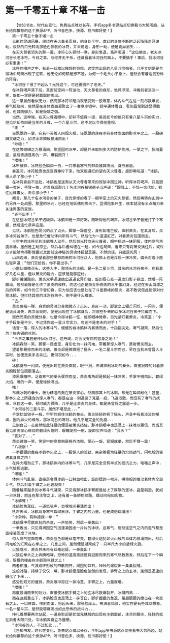 # 第一千零五十章 不堪一击
        【告知书友，时代在变化，免费站点难以长存，手机app多书源站点切换看书大势所趋，站长给你推荐的这个换源APP，听书音色多、换源、找书都好使！】
       第一千零五十章不堪一击
       无形的灵魂风暴，缭绕在天火尊者周身，他身处半空，虚幻的身体不断的泛起阵阵奇异波动，淡然的目光转向那脸色惊骇的冰符，并未说话，身形一动，便是诡异消失...
       在天火尊者消失的那一霎，冰符心头顿时一寒，身形急退，高声喝道：“这位朋友，老夫冰河谷长老冰符，今日之事，与你并无干系，还请看着冰河谷的面上，不要插手！事后，我冰河谷必有重谢！”
       冰符的喝声之中，有着一丝难以掩饰的惊慌，这突然出现的八星斗宗强者，几乎立刻便是令得场中局面出现了逆转，他无论如何都是想不通，为何一个毛头小子身上，居然会有着这般恐怖的阵容。
       “冰河谷？很了不起么？光凭这个，可还震慑不了老夫。”
       在冰符喝声落下后，其面前空间一阵波动，天火尊者的身形，诡异浮现，冲着前者淡淡一笑，旋即一掌便是轻飘飘的挥出。
       这一掌虽然看似无力，然而那冰符却是由衷感受到一股寒意，体内斗气在这一刻尽数爆发，寒气缭绕间，居然是在身体表面凝聚出了一套寒冰铠甲，铠甲通体雪白，看似晶莹剔透显得脆弱，但其防御力，却是极端之强。
       当然，这种强，在天火尊者眼中，却并不值得一提，虽说如今的他只有着八星斗宗的实力，但见识却依旧是当年的斗尊，一个六星斗宗，还不足以令得他重视。
       “嘭！”
       轻飘飘的一掌，宛若不带着人间烟火般，轻飘飘的落在冰符身体表面的那冰甲之上，一股磅礴灵魂之力，如洪水奔腾般暴涌而出！
       “咔嚓！”
       在这等磅礴之力暴涌间，那坚固的冰甲，却是并未取到多大的防护作用，一掌之下，裂缝蔓延，最后直接是嘭的一声，爆裂而开！
       “噗嗤！”
       冰甲破碎，冰符脸色瞬间一白，一口带着寒气的鲜血被其喷出，身形暴退。
       暴退间，冰符脸庞也是变得狰狞下来，他双眼通红的望向天火尊者，旋即嘶吼道：“冰鹤，带人杀了那小子！”
       在冰符身后不远处，冰鹤也是逐渐从天火尊者带来的惊骇中回过神，听得冰符喝声，只能狠狠一咬牙，手臂一挥，对着身后那几十名冰河谷精锐弟子沉声道：“跟我上，不惜一切代价，抓住厄难毒女，击杀那小子！”
       闻言，那几十名冰河谷的弟子，目光惊悸的看了一眼半空上的天火尊者，然后再转向山涧中的另外一处战圈，那里的冰元，已经在地妖傀的攻击下，显得险象环生，根本就没有半点精力来关注周围的变故。
       “还不出手！”
       在这些冰河谷弟子迟疑间，冰鹤却是一声厉喝，而听得他的喝声，冰河谷弟子皆是打了个寒颤，然后连忙恭声应是。
       见状，冰鹤脸色阴沉的点了点头，脚掌一跺虚空，身形如电芒般，直射萧炎，在其身后，众多冰河谷弟子，也是急忙催动体内所有斗气，然后化为一道道虹芒，对着萧炎包围而去。
       半空中的冰符见到冰鹤等人动手，然后目光转向天火尊者，眼中掠过一抹阴狠，体内寒气再度暴涌，居然是主动掠去，然后与后者纠缠在一起，如今这局面，看来只有将萧炎擒住后，或许方才能够令得那傀儡以及面前这神秘的灵魂体投鼠忌器，不然的话，只能是死局！
       山涧边缘，萧炎望着那些暴掠而来的冰河谷众人，脸颊上也是浮现一抹冷笑，偏头对着小医仙轻声道：“他们交给我，你不要出手。”
       小医仙微微点头，这些人中，那领头的冰鹤，是一名二星斗宗，其余的冰河谷弟子，也有着好几名斗皇，但以萧炎的能力，应该是能够应付。
       脚步缓缓踏前，萧炎双手迅速结出道道玄异印结，旋即眉心处一道虚幻影子掠出，然后一阵蠕动，居然直接是化作了萧炎的模样，而这也正是萧炎所修炼的三千雷幻身，经过在天山血潭之后的淬炼，如今的三千雷幻身，实力怕应该也是处在了斗皇巅峰的层次，虽不敢说借此能够对付那冰鹤，但拦住其他的冰河谷弟子，倒不是什么难事。
       “去。”
       萧炎屈指一弹，身旁的灵魂分身微微点了点头，身形一动，脚掌之上银芒闪烁，一闪间，便是诡异消失，再次出现时，便是出现在了冰鹤身后，将那些扑来的众多冰河谷弟子拦截而下。
       突然而来的灵魂分身，也是令得冰鹤一怔，旋即眼神微寒，目光紧盯着萧炎，冷笑道：“小子手段倒是不少，不过凭你这一星斗宗实力，可还不是老夫的对手！”
       话音一落，惊人的冰寒斗气，缓缓的自冰鹤体内暴涌而出，十指指尖处，寒气凝聚，然后化为十根尖锐的冰刺。
       “今日之事若是传回冰河谷，这丹域，将会没有你的容身之地！”
       冰鹤森然一笑，脚掌一踏虚空，身形化为一抹闪电，带着那惊人寒气，直射萧炎而去。
       望着那暴掠而来的冰鹤，萧炎却是微微摇了摇头，一名二星斗宗而已，早在当初未曾晋入斗宗时，他便是亲手击杀过，更何况如今...
       砰！
       冰鹤身形一闪间，便是出现在萧炎面前，眼**狠，布满锋利冰刺的拳头，直接狠辣的对着萧炎胸膛部位狠狠落去。
       漆黑眼瞳中，泛着寒气的拳头骤然而至，萧炎嘴角却是掀起一抹冷笑，手掌平摊而出，碧绿火焰，噗的一声，便是徐徐涌出。
       嗤！
       布满冰刺的拳头，极为精准的轰在萧炎掌心，然而那其上的冰刺，却是在瞬间融化！甚至，那拳头之上所蕴含的惊人寒气，都是在这一刹遇见了克星一般，飞速溃散，而没有了寒气的携带，冰鹤这一拳，顿时威力骤降，几乎是连萧炎的身体，都是未曾将之震退一步。
       “冰河谷的二星斗宗，居然不堪至此...”
       手掌犹如钳子一般，牢牢的抓住冰鹤的拳头，萧炎轻轻的摇了摇头，声音中有着淡淡的嘲讽，因为异火的缘故，那冰河谷的寒劲，他几乎是完全的免疫...
       见到自己一击居然如此轻易的便是被萧炎挡住，那冰鹤眼中也是涌上一抹难以置信，而当其看见萧炎掌心缭绕的碧绿火焰时，眼瞳陡然一缩，旋即尖声叫道：“异火？”
       “答对了...”
       萧炎微微一笑，笑容中的寒意倒是格外浓郁，掌心一旋，紧握成拳，然后手臂一震！
       “八极崩！”
       一拳狠狠的轰在冰鹤拳头之上，一股惊人的暗劲，夹杂着极为狂暴的炽热劲气，闪电般的窜进其身体之内！
       在异火暗劲之下，那冰鹤体内的冰寒斗气，几乎是完全没有半点的抵抗之力，嗤嗤之声中，斗气狼狈逃散。
       “噗嗤！”
       体内斗气乱窜，直接是令得冰鹤一口鲜血喷出，旋即猛的一咬牙，拼命般的催动着体内全部斗气，然后对着手臂之上迅速凝聚！
       随着越来越多的冰寒斗气凝聚，只见得那冰鹤手臂都是结上了厚厚的坚冰，晶莹剔透，犹如一只冰臂，而且在那冰臂之上，还有着一条蟒蛇纹路，蠕动间宛如实物。
       “冰蟒臂！”
       冰鹤脸色涨红，一道低吼声，自喉咙间暴涌而出！
       吼声传出，冰鹤周身寒气瞬间暴涨，手臂之内的力量，也是成倍翻增涨！
       “小杂种，有种接我一拳！”
       冰鹤眼中尽数疯狂的杀意，一声怒笑，然后一拳轰出！
       一拳轰出，只见得周围空气迅速凝固出一片片的冰块，这寒气，居然连空气之内的湿气都是直接凝固成了冰块。
       惊人寒气迎面而来，萧炎脸色却是丝毫不变，碧绿火焰犹如火山般的自体内暴涌而出，然后闪电般的汇聚在右拳之上，几息之间，居然便是凝聚成了一只半尺大小的碧绿火狼。
       火狼成形，萧炎并未再有丝毫迟疑，一拳轰出！
       火狼在拳头之上奔腾咆哮，恐怖的温度直接是将迎面而来的寒气尽数蒸发，然后在下一个瞬间，狠狠的撞击在冰鹤那冰臂之上！
       两者相撞，气浪成环形般的四散而开，周围的巨石，咔咔的爆裂出一条条裂缝。
       这般对碰，持续了仅仅一瞬，那冰鹤便是脸色骇然的发现，手臂之上的玄冰，居然是迅速的融化了下来...
       感受到双方的僵持，萧炎眼中掠过一抹冷意，手臂之上，力量骤增。
       “噗嗤！”
       再度暴涌而来的劲力，直接使冰鹤手臂之上的玄冰尽数爆裂开，冰屑四溅...
       而在这般重击下，冰鹤脸庞也是涌上一抹苍白，脚步蹬蹬的急退，最后狠狠的撞击在一块巨石之上，一口鲜血，喷射而出，抬起头来，那张脸庞上，布满着惊骇，他实在是有些难以想象，一名一星斗宗，居然能够爆发出如此恐怖的战斗力...
       挣扎着想要再次站起，一道身影却是犹如鬼魅般的出现在冰鹤面前，冰凉的脚尖，轻轻的抵在前者太阳穴处，令冰鹤浑身立马僵硬。
       “冰河谷的人，不过如此...”
       【告知书友，时代在变化，免费站点难以长存，手机app多书源站点切换看书大势所趋，站长给你推荐的这个换源APP，听书音色多、换源、找书都好使！】